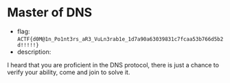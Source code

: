 # Master of DNS

- flag: `ACTF{d0M@1n_Po1nt3rs_aR3_VuLn3rab1e_1d7a90a63039831c7fcaa53b766d5b2d!!!!!}`
- description:

I heard that you are proficient in the DNS protocol, there is just a chance to verify your ability, come and join to solve it.
